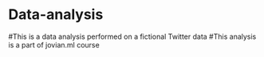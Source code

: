 # Data-analysis
#This is a data analysis performed on a fictional Twitter data
#This analysis is a part of jovian.ml course

